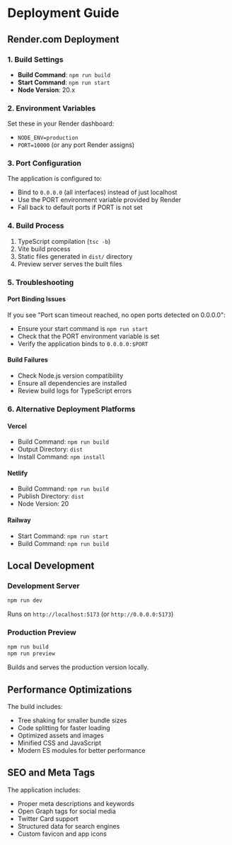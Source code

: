 # Deployment Guide

## Render.com Deployment

### 1. Build Settings
- **Build Command**: `npm run build`
- **Start Command**: `npm run start`
- **Node Version**: 20.x

### 2. Environment Variables
Set these in your Render dashboard:
- `NODE_ENV=production`
- `PORT=10000` (or any port Render assigns)

### 3. Port Configuration
The application is configured to:
- Bind to `0.0.0.0` (all interfaces) instead of just localhost
- Use the PORT environment variable provided by Render
- Fall back to default ports if PORT is not set

### 4. Build Process
1. TypeScript compilation (`tsc -b`)
2. Vite build process
3. Static files generated in `dist/` directory
4. Preview server serves the built files

### 5. Troubleshooting

#### Port Binding Issues
If you see "Port scan timeout reached, no open ports detected on 0.0.0.0":
- Ensure your start command is `npm run start`
- Check that the PORT environment variable is set
- Verify the application binds to `0.0.0.0:$PORT`

#### Build Failures
- Check Node.js version compatibility
- Ensure all dependencies are installed
- Review build logs for TypeScript errors

### 6. Alternative Deployment Platforms

#### Vercel
- Build Command: `npm run build`
- Output Directory: `dist`
- Install Command: `npm install`

#### Netlify
- Build Command: `npm run build`
- Publish Directory: `dist`
- Node Version: 20

#### Railway
- Start Command: `npm run start`
- Build Command: `npm run build`

## Local Development

### Development Server
```bash
npm run dev
```
Runs on `http://localhost:5173` (or `http://0.0.0.0:5173`)

### Production Preview
```bash
npm run build
npm run preview
```
Builds and serves the production version locally.

## Performance Optimizations

The build includes:
- Tree shaking for smaller bundle sizes
- Code splitting for faster loading
- Optimized assets and images
- Minified CSS and JavaScript
- Modern ES modules for better performance

## SEO and Meta Tags

The application includes:
- Proper meta descriptions and keywords
- Open Graph tags for social media
- Twitter Card support
- Structured data for search engines
- Custom favicon and app icons
